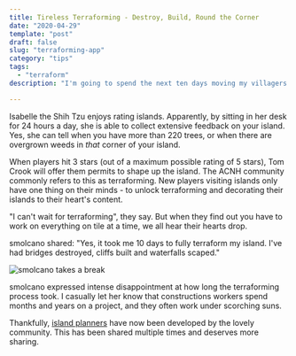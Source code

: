 ```yaml
---
title: Tireless Terraforming - Destroy, Build, Round the Corner
date: "2020-04-29"
template: "post"
draft: false
slug: "terraforming-app"
category: "tips"
tags:
  - "terraform"
description: "I'm going to spend the next ten days moving my villagers' houses to the beach so I can properly terraform this area."

---
```


Isabelle the Shih Tzu enjoys rating islands. Apparently, by sitting in her desk for 24 hours a day, she is able to collect extensive feedback on your island. Yes, she can tell when you have more than 220 trees, or when there are overgrown weeds in _that_ corner of your island.

When players hit 3 stars (out of a maximum possible rating of 5 stars), Tom Crook will offer them permits to shape up the island. The ACNH community commonly refers to this as terraforming. New players visiting islands only have one thing on their minds - to unlock terraforming and decorating their islands to their heart's content.

"I can't wait for terraforming", they say. But when they find out you have to work on everything on tile at a time, we all hear their hearts drop.

smolcano shared: "Yes, it took me 10 days to fully terraform my island. I've had bridges destroyed, cliffs built and waterfalls scaped."

![smolcano takes a break](/media/terra-relac.jpg)

smolcano expressed intense disappointment at how long the terraforming process took. I casually let her know that constructions workers spend months and years on a project, and they often work under scorching suns. 

Thankfully, [island planners](https://bobacupcake.itch.io/island-planner) have now been developed by the lovely community. This has been shared multiple times and deserves more sharing.

